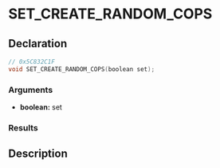 # SET_CREATE_RANDOM_COPS

## Declaration
```cpp
// 0x5C832C1F
void SET_CREATE_RANDOM_COPS(boolean set);
```

### Arguments
- **boolean:** set

### Results

## Description
